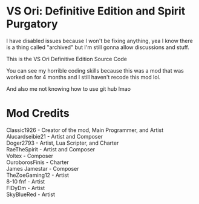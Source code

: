 # VS Ori: Definitive Edition and Spirit Purgatory
I have disabled issues because I won't be fixing anything, yea
I know there is a thing called "archived" but I'm still gonna
allow discussions and stuff.

This is the VS Ori Definitive Edition Source Code

You can see my horrible coding skills because this was a mod
that was worked on for 4 months and I still haven't
recode this mod lol.

And also me not knowing how to use git hub lmao
# Mod Credits
Classic1926 - Creator of the mod, Main Programmer, and Artist<br>
Alucardseibie21 - Artist and Composer<br>
Doger2793 - Artist, Lua Scripter, and Charter<br>
RaeTheSpirit - Artist and Composer<br>
Voltex - Composer<br>
OuroborosFinis - Charter<br>
James Jamestar - Composer<br>
TheZoeGaming12 - Artist<br>
8-10 fnf - Artist<br>
FlDyDm - Artist<br>
SkyBlueRed - Artist<br>
